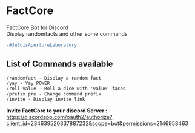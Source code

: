 # FactCore
FactCore Bot for Discord  
Display randomfacts and other some commands  

```diff
-#JeSuisApertureLaboratory
```

## List of Commands available
```
/randomfact - Display a random fact
/yay - Yay POWER
/roll value - Roll a dice with 'value' faces
/prefix pre - Change command prefix
/invite - Display invite link
```

**Invite FactCore to your discord Server :** https://discordapp.com/oauth2/authorize?client_id=234639520337887232&scope=bot&permissions=2146958463
